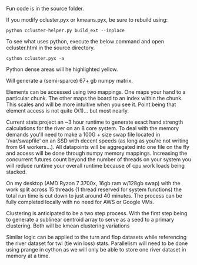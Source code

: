 Fun code is in the source folder.

If you modify ccluster.pyx or kmeans.pyx, be sure to rebuild using:
```
python ccluster-helper.py build_ext --inplace
```

To see what uses python, execute the below command and open ccluster.html in the source directory. 
```
cython ccluster.pyx -a
```
Python dense areas will he highlighted yellow.


Will generate a (semi-sparce) 67+ gb numpy matrix.

Elements can be accessed using two mappings. One maps your hand to a particular chunk. The other maps the board to an index within the chunk. This scales and will be more intuitive when you see it. Point being that element access is not quite O(1)... but most nearly.

Current stats project an ~3 hour runtime to generate exact hand strength calculations for the river on an 8 core system. To deal with the memory demands you'll need to make a 100G + size swap file located in '/var/swapfile' on an SSD with decent speeds (as long as you're not writing from 64 workers...). All datapoints will be aggregated into one file on the fly and access will be done through numpy memory mappings. Increasing the concurrent futures count beyond the number of threads on your system you will reduce runtime your overall runtime because of cpu work loads being stacked.

On my desktop (AMD Ryzon 7 3700x, 16gb ram w/128gb swap) with the work split across 15 threads (1 thread reserved for system functions) the total run time is cut down to just around 40 minutes. The process can be fully completed locally with no need for AWS or Google VMs.

Clustering is anticipated to be a two step process. With the first step being to generate a sublinear centroid array to serve as a seed to a primary clustering. Both will be kmean clustering variations

Similar logic can be applied to the turn and flop datasets while referencing the river dataset for twl (tie win loss) stats. Parallelism will need to be done using prange in cython as we will only be able to store one river dataset in memory at a time.